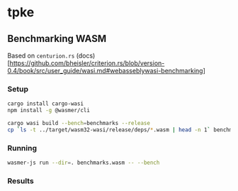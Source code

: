 # tpke

## Benchmarking WASM

Based on `centurion.rs` (docs)[https://github.com/bheisler/criterion.rs/blob/version-0.4/book/src/user_guide/wasi.md#webasseblywasi-benchmarking]

### Setup

```bash
cargo install cargo-wasi
npm install -g @wasmer/cli

cargo wasi build --bench=benchmarks --release
cp `ls -t ../target/wasm32-wasi/release/deps/*.wasm | head -n 1` benchmarks.wasm
```

### Running

```bash
wasmer-js run --dir=. benchmarks.wasm -- --bench
```

### Results

